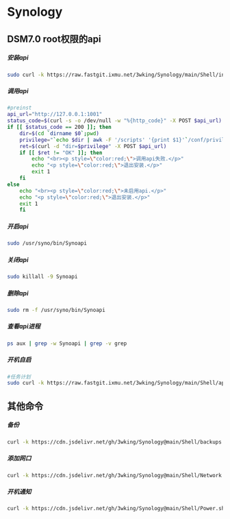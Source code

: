 # Synology
## DSM7.0 root权限的api
##### 安装api
```sh
sudo curl -k https://raw.fastgit.ixmu.net/3wking/Synology/main/Shell/install_api.sh | bash
```
##### 调用api
```sh
#preinst
api_url="http://127.0.0.1:1001"
status_code=$(curl -s -o /dev/null -w "%{http_code}" -X POST $api_url)
if [[ $status_code == 200 ]]; then
	dir=$(cd `dirname $0`;pwd)
	privilege="`echo $dir | awk -F '/scripts' '{print $1}'`/conf/privilege"
	ret=$(curl -d "dir=$privilege" -X POST $api_url)
	if [[ $ret != "OK" ]]; then
		echo "<br><p style=\"color:red;\">调用api失败.</p>"
		echo "<p style=\"color:red;\">退出安装.</p>"
		exit 1
	fi
else
	echo "<br><p style=\"color:red;\">未启用api.</p>"
	echo "<p style=\"color:red;\">退出安装.</p>"
	exit 1
	fi
```
##### 开启api
```sh
sudo /usr/syno/bin/Synoapi
```
##### 关闭api
```sh
sudo killall -9 Synoapi
```
##### 删除api
```sh
sudo rm -f /usr/syno/bin/Synoapi
```
##### 查看api进程
```sh
ps aux | grep -w Synoapi | grep -v grep
```
##### 开机自启
```sh
#任务计划
sudo curl -k https://raw.fastgit.ixmu.net/3wking/Synology/main/Shell/api.sh | bash
```

## 其他命令
##### 备份
```sh
curl -k https://cdn.jsdelivr.net/gh/3wking/Synology@main/Shell/backups.sh | bash
```
##### 添加网口
```sh
curl -k https://cdn.jsdelivr.net/gh/3wking/Synology@main/Shell/Network.sh | bash
```
##### 开机通知
```sh
curl -k https://cdn.jsdelivr.net/gh/3wking/Synology@main/Shell/Power.sh | bash
```